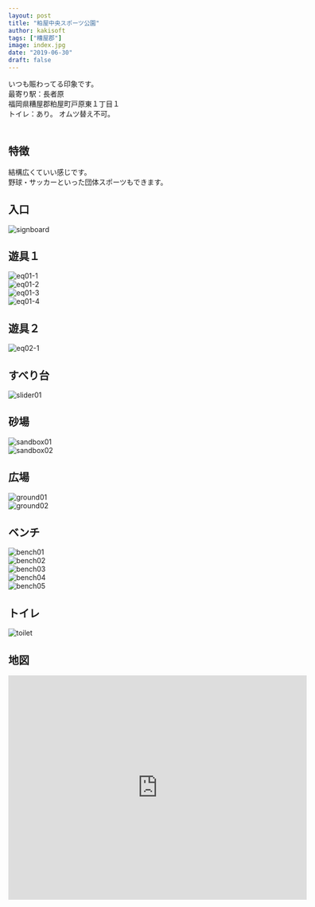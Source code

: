 ```yaml
---
layout: post
title: "粕屋中央スポーツ公園"
author: kakisoft
tags: ["糟屋郡"]
image: index.jpg
date: "2019-06-30"
draft: false
---
```


いつも賑わってる印象です。  
最寄り駅：長者原  
福岡県糟屋郡粕屋町戸原東１丁目１   
トイレ：あり。 オムツ替え不可。   
　  
## 特徴
結構広くていい感じです。  
野球・サッカーといった団体スポーツもできます。  

## 入口
![signboard](./signboard.jpg)  

## 遊具１
![eq01-1](./eq01-1.jpg)  
![eq01-2](./eq01-2.jpg)  
![eq01-3](./eq01-3.jpg)  
![eq01-4](./eq01-4.jpg)  

## 遊具２
![eq02-1](./eq02-1.jpg)  

## すべり台
![slider01](./slider01.jpg)  

## 砂場
![sandbox01](./sandbox01.jpg)  
![sandbox02](./sandbox02.jpg)  

## 広場
![ground01](./ground01.jpg)  
![ground02](./ground02.jpg)  


## ベンチ
![bench01](./bench01.jpg)  
![bench02](./bench02.jpg)  
![bench03](./bench03.jpg)  
![bench04](./bench04.jpg)  
![bench05](./bench05.jpg)  

## トイレ
![toilet](./toilet.jpg)  


## 地図
<iframe src="https://www.google.com/maps/embed?pb=!1m18!1m12!1m3!1d3322.4798010913973!2d130.4738711147128!3d33.61879934789513!2m3!1f0!2f0!3f0!3m2!1i1024!2i768!4f13.1!3m3!1m2!1s0x3541857c1ceb9c03%3A0xb6f14d520efa7606!2sKasuya+Central+Sports+Park!5e0!3m2!1sen!2sjp!4v1561842943212!5m2!1sen!2sjp" width="600" height="450" frameborder="0" style="border:0" allowfullscreen></iframe>
